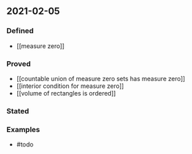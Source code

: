 ## 2021-02-05
### Defined
- [[measure zero]]
### Proved
- [[countable union of measure zero sets has measure zero]]
- [[interior condition for measure zero]]
- [[volume of rectangles is ordered]]
### Stated
### Examples
- #todo 